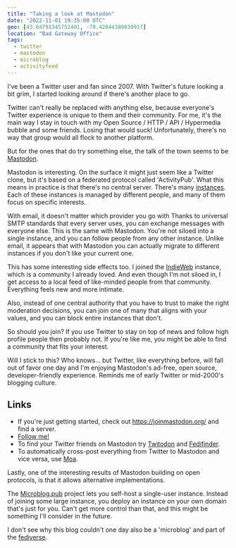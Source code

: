 ```yaml
---
title: "Taking a look at Mastodon"
date: "2022-11-01 19:35:00 UTC"
geo: [43.64793345752491, -79.42044389030917]
location: "Bad Gateway Office"
tags:
  - twitter
  - mastodon
  - microblog
  - activityfeed
---
```


I've been a Twitter user and fan since 2007. With Twitter's future
looking a bit grim, I started looking around if there's another place to go.

Twitter can't really be replaced with anything else, because everyone's
Twitter experience is unique to them and their community. For me, it's
the main way I stay in touch with my Open Source / HTTP / API / Hypermedia
bubble and some friends. Losing that would suck! Unfortunately, there's no way
that group would all flock to another platform.

But for the ones that do try something else, the talk of the town seems
to be [Mastodon](https://joinmastodon.org/).

Mastodon is interesting. On the surface it might just seem like a
Twitter clone, but it's based on a federated protocol called 'ActivityPub'.
What this means in practice is that there's no central server. There's
many [instances](https://joinmastodon.org/servers). Each of these instances
is managed by different people, and many of them focus on specific interests.

With email, it doesn't matter which provider you go with Thanks to universal
SMTP standards that every server uses, you can exchange messages with everyone
else. This is the same with Mastodon. You're not siloed into a single instance,
and you can follow people from any other instance. Unlike email, it appears
that with Mastodon you can actually migrate to different instances if you don't
like your current one.

This has some interesting side effects too. I joined the
[IndieWeb](https://indieweb.org/) instance, which is a community I already
loved. And even though I'm not siloed in, I get access to a local feed of
like-minded people from that community. Everything feels new and more
intimate.

Also, instead of one central authority that you have to trust to make the right
moderation decisions, you can join one of many that aligns with your values,
and you can block entire instances that don't.

So should you join? If you use Twitter to stay on top of news and follow high
profile people then probably not. If you're like me, you might be able to
find a community that fits your interest.

Will I stick to this? Who knows... but Twitter, like everything before,
will fall out of favor one day and I'm enjoying Mastodon's ad-free, open source,
developer-friendly experience. Reminds me of early Twitter or mid-2000's
blogging culture.

## Links

* If you're just getting started, check out <https://joinmastodon.org/> and
  find a server.
* [Follow me!](https://indieweb.social/web/@evert)
* To find your Twitter friends on Mastodon try [Twitodon](https://twitodon.com/) and [Fedifinder](https://fedifinder.glitch.me/).
* To automatically cross-post everything from Twitter to Mastodon and vice versa, use [Moa](https://moa.party/).

Lastly, one of the interesting results of Mastodon building on open protocols,
is that it allows alternative implementations.

The [Microblog.pub](https://microblog.pub/) project lets you self-host a
single-user instance. Instead of joining some large instance, you deploy
an instance on your own domain that's just for you. Can't get more control
than that, and this might be something I'll consider in the future.

I don't see why this blog couldn't one day also be a 'microblog' and part of the
[fediverse](https://en.wikipedia.org/wiki/Fediverse).
